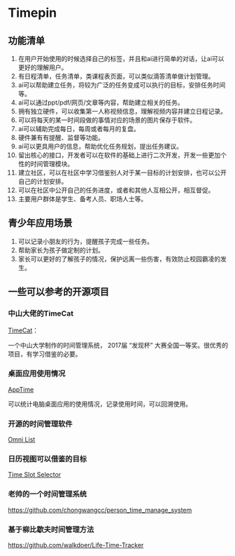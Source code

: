 # Timepin

## 功能清单

1. 在用户开始使用的时候选择自己的标签，并且和ai进行简单的对话，让ai可以更好的理解用户。
2. 有日程清单，任务清单，类课程表页面，可以类似滴答清单做计划管理。
3. ai可以帮助建立任务，将较为广泛的任务变成可以执行的目标，安排任务时间等。
4. ai可以通过ppt/pdf/网页/文章等内容，帮助建立相关的任务。
5. 拥有独立硬件，可以收集第一人称视频信息，理解视频内容并建立日程记录。
6. 可以将每天的某一时间段做的事情对应的场景的图片保存于软件。
7. ai可以辅助完成每日，每周或者每月的复盘。
8. 硬件兼有有提醒、监督等功能。
9. ai可以更具用户的信息，帮助优化任务规划，提出任务建议。
10. 留出核心的接口，开发者可以在软件的基础上进行二次开发，开发一些更加个性的时间管理模块。
11. 建立社区，可以在社区中学习借鉴别人对于某一目标的计划安排，也可以公开自己的计划安排。
12. 可以在社区中公开自己的任务进度，或者和其他人互相公开，相互督促。
13. 主要用户群体是学生、备考人员、职场人士等。

## 青少年应用场景

1. 可以记录小朋友的行为，提醒孩子完成一些任务。
2. 帮助家长为孩子做定制的计划。
3. 家长可以更好的了解孩子的情况，保护远离一些伤害，有效防止校园霸凌的发生。

## 一些可以参考的开源项目

### 中山大佬的TimeCat

[TimeCat](https://github.com/cat-of-time/timecat?tab=readme-ov-file)：

一个中山大学制作的时间管理系统， 2017届 “发现杯” 大赛全国一等奖。很优秀的项目，有学习借鉴的必要。

### 桌面应用使用情况

[AppTime](https://github.com/newdraw/AppTime)

可以统计电脑桌面应用的使用情况，记录使用时间，可以回溯使用。

### 开源的时间管理软件

[Omni List](https://github.com/Shouheng88/OmniList?tab=readme-ov-file)

### 日历视图可以借鉴的目标

[Time Slot Selector](https://github.com/xzh1730932805/TimeSlotSelector)

### 老帅的一个时间管理系统

https://github.com/chongwangcc/person_time_manage_system

### 基于柳比歇夫时间管理方法

https://github.com/walkdoer/Life-Time-Tracker

